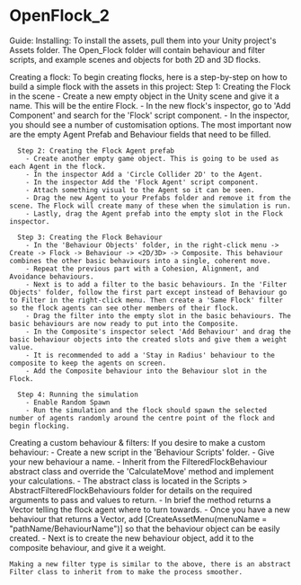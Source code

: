 # OpenFlock_2

Guide:
  Installing:
    To install the assets, pull them into your Unity project's Assets folder. The Open_Flock folder will contain behaviour and filter scripts, and example scenes and objects for both 2D and 3D flocks.
    
  Creating a flock:
    To begin creating flocks, here is a step-by-step on how to build a simple flock with the assets in this project:
      Step 1: Creating the Flock in the scene
        - Create a new empty object in the Unity scene and give it a name. This will be the entire Flock.
        - In the new flock's inspector, go to 'Add Component' and search for the 'Flock' script component.
        - In the inspector, you should see a number of customisation options. The most important now are the empty Agent Prefab and Behaviour fields that need to be filled.
      
      Step 2: Creating the Flock Agent prefab
        - Create another empty game object. This is going to be used as each Agent in the flock.
        - In the inspector Add a 'Circle Collider 2D' to the Agent.
        - In the inspector Add the 'Flock Agent' script component.
        - Attach something visual to the Agent so it can be seen.
        - Drag the new Agent to your Prefabs folder and remove it from the scene. The Flock will create many of these when the simulation is run.
        - Lastly, drag the Agent prefab into the empty slot in the Flock inspector.
      
      Step 3: Creating the Flock Behaviour
        - In the 'Behaviour Objects' folder, in the right-click menu -> Create -> Flock -> Behaviour -> <2D/3D> -> Composite. This behaviour combines the other basic behaviours into a single, coherent move.
        - Repeat the previous part with a Cohesion, Alignment, and Avoidance behaviours.
        - Next is to add a filter to the basic behaviours. In the 'Filter Objects' folder, follow the first part except instead of Behaviour go to Filter in the right-click menu. Then create a 'Same Flock' filter so the flock agents can see other members of their flock.
        - Drag the filter into the empty slot in the basic behaviours. The basic behaviours are now ready to put into the Composite. 
        - In the Composite's inspector select 'Add Behaviour' and drag the basic behaviour objects into the created slots and give them a weight value.
        - It is recommended to add a 'Stay in Radius' behaviour to the composite to keep the agents on screen.
        - Add the Composite behaviour into the Behaviour slot in the Flock.
      
      Step 4: Running the simulation
        - Enable Random Spawn
        - Run the simulation and the flock should spawn the selected number of agents randomly around the centre point of the flock and begin flocking.
  
  Creating a custom behaviour & filters:
    If you desire to make a custom behaviour:
      - Create a new script in the 'Behaviour Scripts' folder.
      - Give your new behaviour a name.
      - Inherit from the FilteredFlockBehaviour abstract class and override the 'CalculateMove' method and implement your calculations.
      - The abstract class is located in the Scripts > AbstractFilteredFlockBehaviours folder for details on the required arguments to pass and values to return.
      - In brief the method returns a Vector telling the flock agent where to turn towards.
      - Once you have a new behaviour that returns a Vector, add [CreateAssetMenu(menuName = "pathName/BehaviourName")] so that the behaviour object can be easily created.
      - Next is to create the new behaviour object, add it to the composite behaviour, and give it a weight.
    
    Making a new filter type is similar to the above, there is an abstract Filter class to inherit from to make the process smoother.
